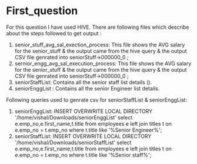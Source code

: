 # First_question

For this question I have used HIVE.
There are following files which describe about the steps followed to get output : 
1) senior_stuff_avg_sal_exection_process: This file shows the AVG salary for the senior_stuff & the output came from the hive query & the output CSV file genrated into seniorStuff->000000_0 ;
2) sernior_engg_avg_sal_execution_process: This file shows the AVG salary for the senior_stuff & the output came from the hive query & the output CSV file genrated into seniorStuff->000000_0 ;
3) seniorStaffList: Contains all the senior staff list details ().
4) seniorEnggList : Contains all the senior Engineer list details.

Following queries used to genrate csv for seniorStaffList & seniorEnggList:
1) seniorEnggList:
INSERT OVERWRITE LOCAL DIRECTORY '/home/vishal/Downloads/seniorEnggList' select e.emp_no,e.first_name,t.title from employees e left join titles t on e.emp_no = t.emp_no where t.title like '%Senior Engineer%';
2) seniorStaffList: 
INSERT OVERWRITE LOCAL DIRECTORY '/home/vishal/Downloads/seniorStaffList' select e.emp_no,e.first_name,t.title from employees e left join titles t on e.emp_no = t.emp_no where t.title like '%Senior staff%';
